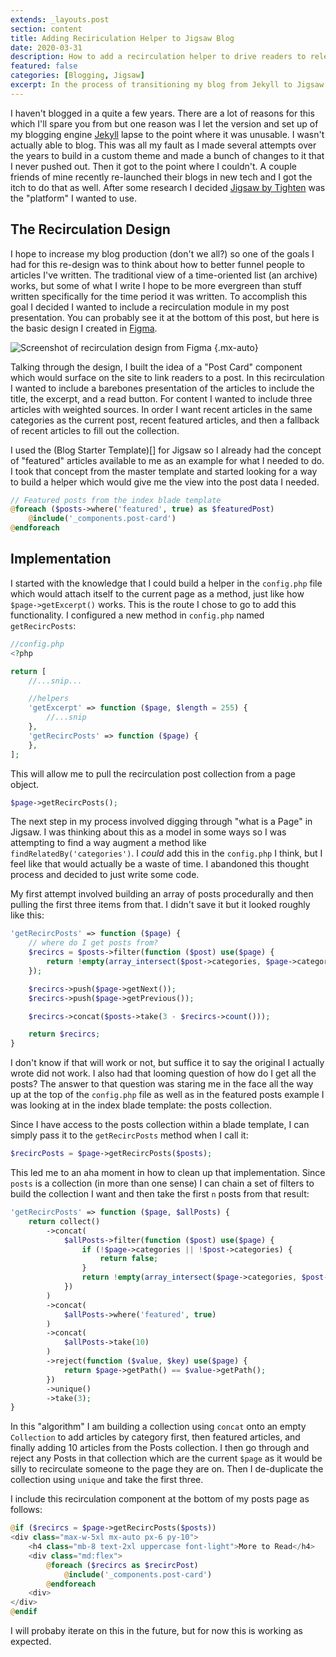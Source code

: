 ```yaml
---
extends: _layouts.post
section: content
title: Adding Reciriculation Helper to Jigsaw Blog
date: 2020-03-31
description: How to add a recirculation helper to drive readers to relevant/fresh content
featured: false
categories: [Blogging, Jigsaw]
excerpt: In the process of transitioning my blog from Jekyll to Jigsaw I worked on a re-design. One feature I wanted was the ability to recommend relevant and fresh content to readers. To accomplish this I created a helper to pull posts into a recirculation modules. This is how I did it.
---
```


I haven't blogged in a quite a few years. There are a lot of reasons for this which I'll spare you from but one reason was I let the version and set up of my blogging engine [Jekyll](https://jekyllrb.com/) lapse to the point where it was unusable. I wasn't actually able to blog. This was all my fault as I made several attempts over the years to build in a custom theme and made a bunch of changes to it that I never pushed out. Then it got to the point where I couldn't. A couple friends of mine recently re-launched their blogs in new tech and I got the itch to do that as well. After some research I decided [Jigsaw by Tighten](https://jigsaw.tighten.co/) was the "platform" I wanted to use.

## The Recirculation Design

I hope to increase my blog production (don't we all?) so one of the goals I had for this re-design was to think about how to better funnel people to articles I've written. The traditional view of a time-oriented list (an archive) works, but some of what I write I hope to be more evergreen than stuff written specifically for the time period it was written. To accomplish this goal I decided I wanted to include a recirculation module in my post presentation. You can probably see it at the bottom of this post, but here is the basic design I created in [Figma](https://www.figma.com/).

![Screenshot of recirculation design from Figma](/assets/img/posts/adding-recirculation/recirc-figma.png) {.mx-auto}

Talking through the design, I built the idea of a "Post Card" component which would surface on the site to link readers to a post. In this recirculation I wanted to include a barebones presentation of the articles to include the title, the excerpt, and a read button. For content I wanted to include three articles with weighted sources. In order I want recent articles in the same categories as the current post, recent featured articles, and then a fallback of recent articles to fill out the collection.

I used the (Blog Starter Template)[] for Jigsaw so I already had the concept of "featured" articles available to me as an example for what I needed to do. I took that concept from the master template and started looking for a way to build a helper which would give me the view into the post data I needed.

```php
// Featured posts from the index blade template
@foreach ($posts->where('featured', true) as $featuredPost)
    @include('_components.post-card')
@endforeach
```

## Implementation

I started with the knowledge that I could build a helper in the `config.php` file which would attach itself to the current page as a method, just like how `$page->getExcerpt()` works. This is the route I chose to go to add this functionality. I configured a new method in `config.php` named `getRecircPosts`:

```php
//config.php
<?php

return [
    //...snip...

    //helpers
    'getExcerpt' => function ($page, $length = 255) {
        //...snip
    },
    'getRecircPosts' => function ($page) {
    },
];
```

This will allow me to pull the recirculation post collection from a page object.

```php
$page->getRecircPosts();
```

The next step in my process involved digging through "what is a Page" in Jigsaw. I was thinking about this as a model in some ways so I was attempting to find a way augment a method like `findRelatedBy('categories')`. I _could_ add this in the `config.php` I think, but I feel like that would actually be a waste of time. I abandoned this thought process and decided to just write some code.

My first attempt involved building an array of posts procedurally and then pulling the first three items from that. I didn't save it but it looked roughly like this:

```php
'getRecircPosts' => function ($page) {
    // where do I get posts from?
    $recircs = $posts->filter(function ($post) use($page) {
        return !empty(array_intersect($post->categories, $page->categories));
    });

    $recircs->push($page->getNext());
    $recircs->push($page->getPrevious());

    $recircs->concat($posts->take(3 - $recircs->count()));

    return $recircs;
}
```

I don't know if that will work or not, but suffice it to say the original I actually wrote did not work. I also had that looming question of how do I get all the posts? The answer to that question was staring me in the face all the way up at the top of the `config.php` file as well as in the featured posts example I was looking at in the index blade template: the posts collection.

Since I have access to the posts collection within a blade template, I can simply pass it to the `getRecircPosts` method when I call it:

```php
$recircPosts = $page->getRecircPosts($posts);
```

This led me to an aha moment in how to clean up that implementation. Since `posts` is a collection (in more than one sense) I can chain a set of filters to build the collection I want and then take the first `n` posts from that result:

```php
'getRecircPosts' => function ($page, $allPosts) {
    return collect()
        ->concat(
            $allPosts->filter(function ($post) use($page) {
                if (!$page->categories || !$post->categories) {
                    return false;
                }
                return !empty(array_intersect($page->categories, $post->categories));
            })
        )
        ->concat(
            $allPosts->where('featured', true)
        )
        ->concat(
            $allPosts->take(10)
        )
        ->reject(function ($value, $key) use($page) {
            return $page->getPath() == $value->getPath();
        })
        ->unique()
        ->take(3);
}
```

In this "algorithm" I am building a collection using `concat` onto an empty `Collection` to add articles by category first, then featured articles, and finally adding 10 articles from the Posts collection. I then go through and reject any Posts in that collection which are the current `$page` as it would be silly to recirculate someone to the page they are on. Then I de-duplicate the collection using `unique` and take the first three.

I include this recirculation component at the bottom of my posts page as follows:

```php
@if ($recircs = $page->getRecircPosts($posts))
<div class="max-w-5xl mx-auto px-6 py-10">
    <h4 class="mb-8 text-2xl uppercase font-light">More to Read</h4>
    <div class="md:flex">
        @foreach ($recircs as $recircPost)
            @include('_components.post-card')
        @endforeach
    <div>
</div>
@endif
```

I will probaby iterate on this in the future, but for now this is working as expected.
